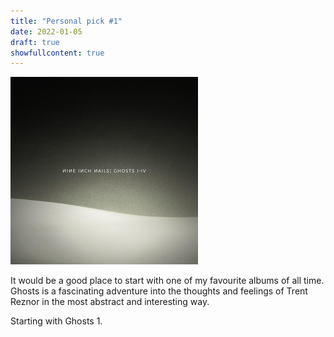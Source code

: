 ```yaml
---
title: "Personal pick #1"
date: 2022-01-05
draft: true
showfullcontent: true
---
```


![Mike](/Nine_Inch_Nails_-_Ghosts_I-IV.png 'Ghosts_1-4')

It would be a good place to start with one of my favourite albums of all time. Ghosts is a fascinating adventure into the thoughts and feelings of Trent Reznor in the most abstract and interesting way.

Starting with Ghosts 1. 

